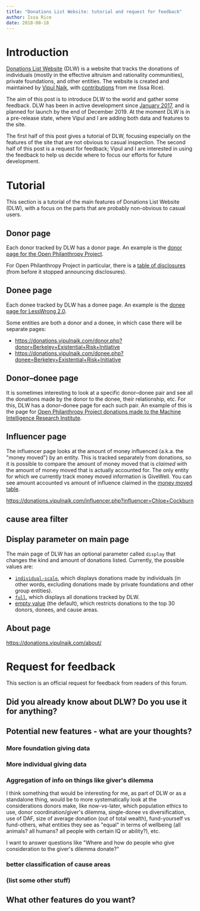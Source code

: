 ```yaml
---
title: "Donations List Website: tutorial and request for feedback"
author: Issa Rice
date: 2018-08-18
---
```


# Introduction

[Donations List Website](https://donations.vipulnaik.com/) (DLW) is a website that tracks
the donations of individuals (mostly in the effective altruism and rationality communities),
private foundations, and other entities.
The website is created and maintained by [Vipul Naik](http://effective-altruism.com/user/vipulnaik/),
with [contributions](https://contractwork.vipulnaik.com/venue.php?venue=Donations+list+website)
from me (Issa Rice).

The aim of this post is to introduce DLW to the world and gather some feedback.
DLW has been in active development since [January 2017](https://github.com/vipulnaik/donations/commit/34ab85f9336c48231f0ec0258f7556df953fdb81),
and is planned for launch by the end of December 2019.
At the moment DLW is in a pre-release state, where Vipul and I are adding
both data and features to the site.

The first half of this post gives a tutorial of DLW, focusing especially on
the features of the site that are not obvious to casual inspection.
The second half of this post is a request for feedback;
Vipul and I are interested in using the feedback to help us decide where to
focus our efforts for future development.

# Tutorial

This section is a tutorial of the main features of Donations List Website
(DLW), with a focus on the parts that are probably non-obvious to casual users.

## Donor page

Each donor tracked by DLW has a donor page.
An example is the [donor page for the Open Philanthropy
Project](https://donations.vipulnaik.com/donor.php?donor=Open+Philanthropy+Project).

For Open Philanthropy Project in particular, there is a [table of disclosures](https://donations.vipulnaik.com/donor.php?donor=Open+Philanthropy+Project#donorDonationAmountsByDisclosuresAndYear) (from before it stopped announcing disclosures).

## Donee page

Each donee tracked by DLW has a donee page.
An example is the [donee page for
LessWrong 2.0](https://donations.vipulnaik.com/donee.php?donee=LessWrong+2.0).

Some entities are both a donor and a donee, in which case there will be separate pages:

* https://donations.vipulnaik.com/donor.php?donor=Berkeley+Existential+Risk+Initiative
* https://donations.vipulnaik.com/donee.php?donee=Berkeley+Existential+Risk+Initiative

## Donor–donee page

It is sometimes interesting to look at a specific donor–donee pair and see all the donations made by the donor to the donee, their relationship, etc.
For this, DLW has a donor–donee page for each such pair.
An example of this is the page for
[Open Philanthropy Project donations made to the Machine Intelligence Research Institute](https://donations.vipulnaik.com/donorDonee.php?donor=Open+Philanthropy+Project&donee=Machine+Intelligence+Research+Institute).

## Influencer page

The influencer page looks at the amount of money influenced (a.k.a. the "money moved") by an entity.
This is tracked separately from donations, so it is possible to compare the
amount of money moved that is *claimed* with the amount of money moved that is
actually accounted for.
The only entity for which we currently track money moved information is GiveWell.
You can see amount accounted vs amount of influence claimed in the [money moved table](https://donations.vipulnaik.com/influencer.php?influencer=GiveWell#influencerMoneyMovedList).

https://donations.vipulnaik.com/influencer.php?influencer=Chloe+Cockburn

## cause area filter
## Display parameter on main page

The main page of DLW has an optional parameter called `display` that changes
the kind and amount of donations listed.
Currently, the possible values are:

* [`individual-scale`](https://donations.vipulnaik.com/?display=individual-scale),
  which displays donations made by individuals (in other words, excluding
  donations made by private foundations and other group entities).
* [`full`](https://donations.vipulnaik.com/?display=full),
  which displays all donations tracked by DLW.
* [empty value](https://donations.vipulnaik.com/) (the default), which restricts
  donations to the top 30 donors, donees, and cause areas.

## About page

https://donations.vipulnaik.com/about/

# Request for feedback

This section is an official request for feedback from readers of this forum.

## Did you already know about DLW? Do you use it for anything?
## Potential new features - what are your thoughts?
### More foundation giving data
### More individual giving data
### Aggregation of info on things like giver's dilemma

I think something that would be interesting for me, as part of DLW or as a
standalone thing, would be to more systematically look at the considerations
donors make, like now-vs-later, which population ethics to use, donor
coordination/giver's dilemma, single-donee vs diversification, use of DAF, size
of average donation (out of total wealth), fund-yourself vs fund-others, what
entities they see as "equal" in terms of wellbeing (all animals? all humans?
all people with certain IQ or ability?), etc.

I want to answer questions like "Where and how do people who give consideration
to the giver's dilemma donate?"

### better classification of cause areas
### (list some other stuff)
## What other features do you want?
